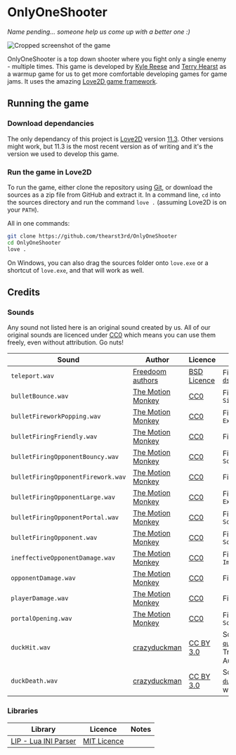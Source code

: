 # OnlyOneShooter

_Name pending... someone help us come up with a better one :)_

![Cropped screenshot of the game](https://i.imgur.com/rHrWFqh.png)

OnlyOneShooter is a top down shooter where you fight only a single enemy - multiple times. This game is developed by [Kyle Reese](https://github.com/kdreese) and [Terry Hearst](https://github.com/thearst3rd) as a warmup game for us to get more comfortable developing games for game jams. It uses the amazing [Love2D game framework](https://love2d.org/).

## Running the game

### Download dependancies

The only dependancy of this project is [Love2D](https://love2d.org/) version [11.3](https://love2d.org/wiki/11.3). Other versions might work, but 11.3 is the most recent version as of writing and it's the version we used to develop this game.

### Run the game in Love2D

To run the game, either clone the repository using [Git](https://git-scm.com/), or download the sources as a zip file from GitHub and extract it. In a command line, `cd` into the sources directory and run the command `love .` (assuming Love2D is on your `PATH`).

All in one commands:

```bash
git clone https://github.com/thearst3rd/OnlyOneShooter
cd OnlyOneShooter
love .
```

On Windows, you can also drag the sources folder onto `love.exe` or a shortcut of `love.exe`, and that will work as well.

## Credits

### Sounds

Any sound not listed here is an original sound created by us. All of our original sounds are licenced under [CC0] which means you can use them freely, even without attribution. Go nuts!

Sound | Author | Licence | Notes
--- | --- | --- | ---
`teleport.wav` | [Freedoom authors](https://github.com/freedoom/freedoom) | [BSD Licence](https://github.com/freedoom/freedoom/blob/master/COPYING.adoc) | File [`dstelept.wav`](https://github.com/freedoom/freedoom/blob/52640d675033ddaba3667c60a4c6475984f38b3b/sounds/dstelept.wav)
`bulletBounce.wav` | [The Motion Monkey] | [CC0] | File `Siren1Link.wav`
`bulletFireworkPopping.wav` | [The Motion Monkey] | [CC0] | File `Explosion8.wav`
`bulletFiringFriendly.wav` | [The Motion Monkey] | [CC0] | File `Swipe1.wav`
`bulletFiringOpponentBouncy.wav` | [The Motion Monkey] | [CC0] | File `SciFiGun15.wav`
`bulletFiringOpponentFirework.wav` | [The Motion Monkey] | [CC0] | File `Beep3.wav`
`bulletFiringOpponentLarge.wav` | [The Motion Monkey] | [CC0] | File `Explosion10.wav`
`bulletFiringOpponentPortal.wav` | [The Motion Monkey] | [CC0] | File `SciFiGun10.wav`
`bulletFiringOpponent.wav` | [The Motion Monkey] | [CC0] | File `SciFiGun5.wav`
`ineffectiveOpponentDamage.wav` | [The Motion Monkey] | [CC0] | File `Impact10.wav`
`opponentDamage.wav` | [The Motion Monkey] | [CC0] | File `Swipe13.wav`
`playerDamage.wav` | [The Motion Monkey] | [CC0] | File `Impact7.wav`
`portalOpening.wav` | [The Motion Monkey] | [CC0] | File `SciFiGun1.wav`
`duckHit.wav` | [crazyduckman](https://freesound.org/people/crazyduckman/) | [CC BY 3.0] | Sound [`a quack.wav`](https://freesound.org/people/crazyduckman/sounds/185549/). Trimmed with Audacity
`duckDeath.wav` | [crazyduckman](https://freesound.org/people/crazyduckman/) | [CC BY 3.0] | Sound [`shocked duck.wav`](https://freesound.org/people/crazyduckman/sounds/185550/). Edited with Audacity

[CC0]: https://creativecommons.org/share-your-work/public-domain/cc0/
[CC BY 3.0]: https://creativecommons.org/licenses/by/3.0/
[The Motion Monkey]: https://www.themotionmonkey.co.uk/free-resources/retro-arcade-sounds/

### Libraries

Library | Licence | Notes
--- | --- | ---
[LIP - Lua INI Parser](https://github.com/Dynodzzo/Lua_INI_Parser) | [MIT Licence]()
